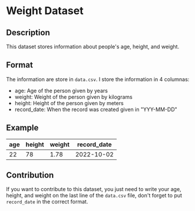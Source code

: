 # Weight Dataset

## Description
This dataset stores information about people's age, height, and weight.

## Format
The information are store in `data.csv`. I store the information in 4 columnas:
-  age: Age of the person given by years
-  weight: Weight of the person given by kilograms
-  height: Height of the person given by meters
-  record_date: When the record was created given in "YYY-MM-DD"

## Example
| age | height | weight | record_date |
| --- | ------ | ------ | ----------- |
| 22  | 78     | 1.78   | 2022-10-02  |

## Contribution
If you want to contribute to this dataset, you just need to write your age, height, and weight on the last line of the `data.csv` file, don't forget to put `record_date` in the correct format.